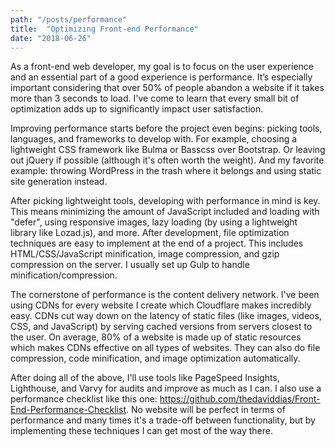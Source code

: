 ```yaml
---
path: "/posts/performance"
title:  "Optimizing Front-end Performance"
date: "2018-06-26"
---
```

As a front-end web developer, my goal is to focus on the user experience and an essential part of a good experience is performance. It’s especially important considering that over 50% of people abandon a website if it takes more than 3 seconds to load. I've come to learn that every small bit of optimization adds up to significantly impact user satisfaction.

Improving performance starts before the project even begins: picking tools, languages, and frameworks to develop with. For example, choosing a lightweight CSS framework like Bulma or Basscss over Bootstrap. Or leaving out jQuery if possible (although it's often worth the weight). And my favorite example: throwing WordPress in the trash where it belongs and using static site generation instead. 

After picking lightweight tools, developing with performance in mind is key. This means minimizing the amount of JavaScript included and loading with "defer", using responsive images, lazy loading (by using a lightweight library like Lozad.js), and more. After development, file optimization techniques are easy to implement at the end of a project. This includes HTML/CSS/JavaScript minification, image compression, and gzip compression on the server. I usually set up Gulp to handle minification/compression. 

The cornerstone of performance is the content delivery network. I've been using CDNs for every website I create which Cloudflare makes incredibly easy. CDNs cut way down on the latency of static files (like images, videos, CSS, and JavaScript) by serving cached versions from servers closest to the user. On average, 80% of a website is made up of static resources which makes CDNs effective on all types of websites. They can also do file compression, code minification, and image optimization automatically. 

After doing all of the above, I'll use tools like PageSpeed Insights, Lighthouse, and Varvy for audits and improve as much as I can. I also use a performance checklist like this one: <a href="https://github.com/thedaviddias/Front-End-Performance-Checklist">https://github.com/thedaviddias/Front-End-Performance-Checklist</a>. No website will be perfect in terms of performance and many times it's a trade-off between functionality, but by implementing these techniques I can get most of the way there. 
